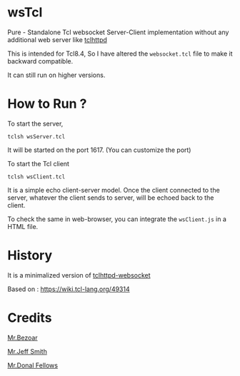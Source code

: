 # wsTcl
Pure - Standalone Tcl websocket Server-Client implementation without any additional web server like [tclhttpd](https://www.tcl.tk/software/tclhttpd/)

This is intended for Tcl8.4, So I have altered the `websocket.tcl` file to make it backward compatible. 

It can still run on higher versions. 

# How to Run ? 
To start the server, 

  `tclsh wsServer.tcl` 
  
It will be started on the port 1617. (You can customize the port)


To start the Tcl client 

  `tclsh wsClient.tcl`
    
It is a simple echo client-server model. Once the client connected to the server, whatever the client sends to server, will be echoed back to the client. 


To check the same in web-browser, you can integrate the `wsClient.js` in a HTML file.

# History

It is a minimalized version of [tclhttpd-websocket](https://github.com/dineshsivaji/tclhttpd-websocket)

Based on  :   https://wiki.tcl-lang.org/49314

# Credits

  [Mr.Bezoar](https://wiki.tcl-lang.org/18044)
  
  [Mr.Jeff Smith](http://wiki.tcl.tk/6132)
  
  [Mr.Donal Fellows](http://wiki.tcl.tk/73)
